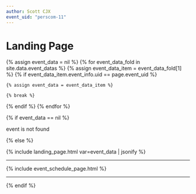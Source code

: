 ```yaml
---
author: Scott CJX
event_uid: "perscom-11"
---
```


# Landing Page

{% assign event_data = nil %}
{% for event_data_fold in site.data.event_datas %}
  {% assign event_data_item = event_data_fold[1] %}
  {% if event_data_item.event_info.uid == page.event_uid %}

    {% assign event_data = event_data_item %}
    
    {% break %}
  {% endif %}
{% endfor %}  

{% if event_data == nil %}

  <!-- event 404 -->

  event is not found

{% else %}

{% include landing_page.html var=event_data | jsonify %}

<hr>

{% include event_schedule_page.html %}

<hr>

{% endif %}
